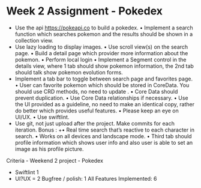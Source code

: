 # Week 2 Assignment - Pokedex
+ Use the api https://pokeapi.co to build a pokedex.
• Implement a search function which searches pokemon and the results should be shown in a collection view.
+ Use lazy loading to display images.
• Use scroll view(s) on the search page.
• Build a detail page which provider more information about the pokemon.
• Perform local login
• Implement a Segment control in the details view, where 1 tab should show pokemon information, the 2nd tab should talk show pokemon evolution forms.
+ Implement a tab bar to toggle between search page and favorites page.
• User can favorite pokemon which should be stored in CoreData. You should use CRD methods, no need to update .
• Core Data should prevent duplication.
• Use Core Data relationships if necessary.
• Use the UI provided as a guideline, no need to make an identical copy, rather do better which provides useful features.
• Please keep an eye on UI/UX.
• Use swiftlint.
+ Use git, not just upload after the project. Make commits for each iteration.
Bonus :
+• Real time search that’s reactive to each character in search.
• Works on all devices and landscape mode.
• Third tab should profile information which shows user info and also user is able to set an image as his profile picture.


Criteria - Weekend 2 project - Pokedex
* Swiftlint 1
* UI?UX = 2
Bugfree / polish: 1
All Features Implemented: 6

